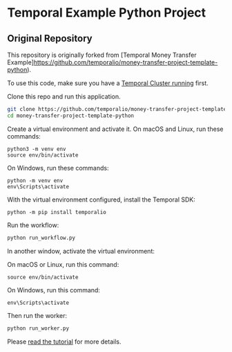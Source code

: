 # Temporal Example Python Project

## Original Repository

This repository is originally forked from [Temporal Money Transfer Example]https://github.com/temporalio/money-transfer-project-template-python).


To use this code, make sure you have a [Temporal Cluster running](https://docs.temporal.io/docs/server/quick-install/) first.


Clone this repo and run this application.

```bash
git clone https://github.com/temporalio/money-transfer-project-template-python
cd money-transfer-project-template-python
```

Create a virtual environment and activate it. On macOS and Linux, run these commands:

```
python3 -m venv env
source env/bin/activate
```

On Windows, run these commands:

```
python -m venv env
env\Scripts\activate
```

With the virtual environment configured, install the Temporal SDK:

```
python -m pip install temporalio
```


Run the workflow:

```bash
python run_workflow.py
```

In another window, activate the virtual environment:

On macOS or Linux, run this command:

```
source env/bin/activate
```

On Windows, run this command:

```
env\Scripts\activate
```


Then run the worker:


```bash
python run_worker.py
```

Please [read the tutorial](https://learn.temporal.io/getting_started/python/first_program_in_python/) for more details.
